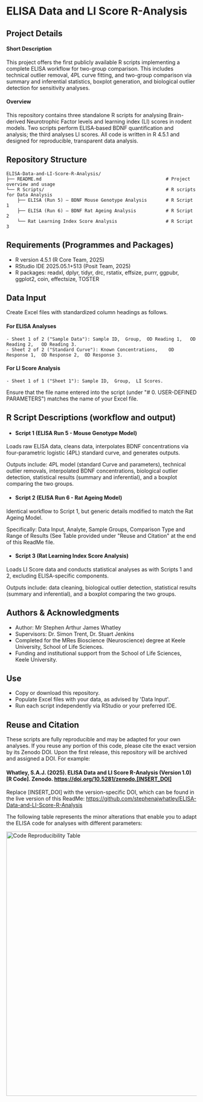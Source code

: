 # ELISA Data and LI Score R-Analysis
## Project Details
#### Short Description
This project offers the first publicly available R scripts implementing a complete ELISA workflow for two-group comparison.  This includes technical outlier removal, 4PL curve fitting, and two-group comparison via summary and inferential statistics, boxplot generation, and biological outlier detection for sensitivity analyses.
#### Overview
This repository contains three standalone R scripts for analysing Brain-derived Neurotrophic Factor levels and learning index (LI) scores in rodent models. Two scripts perform ELISA‐based BDNF quantification and analysis; the third analyses LI scores. All code is written in R 4.5.1 and designed for reproducible, transparent data analysis.

## Repository Structure
```
ELISA-Data-and-LI-Score-R-Analysis/
├── README.md                                              # Project overview and usage
└── R Scripts/                                             # R scripts for Data Analysis
    ├── ELISA (Run 5) – BDNF Mouse Genotype Analysis       # R Script 1
    ├── ELISA (Run 6) – BDNF Rat Ageing Analysis           # R Script 2
    └── Rat Learning Index Score Analysis                  # R Script 3  
```

## Requirements (Programmes and Packages)
- R version 4.5.1 (R Core Team, 2025)
- RStudio IDE 2025.05.1+513 (Posit Team, 2025)
- R packages: readxl, dplyr, tidyr, drc, rstatix, effsize, purrr, ggpubr, ggplot2, coin, effectsize, TOSTER

## Data Input
Create Excel files with standardized column headings as follows.  
  #### For ELISA Analyses
    - Sheet 1 of 2 ("Sample Data"): Sample ID,	Group,	OD Reading 1,	OD Reading 2,	OD Reading 3.
    - Sheet 2 of 2 ("Standard Curve"): Known Concentrations,	OD Response 1,	OD Response 2,	OD Response 3.
  #### For LI Score Analysis
    - Sheet 1 of 1 ("Sheet 1"): Sample ID,	Group,	LI Scores.  
  
Ensure that the file name entered into the script (under "# 0. USER-DEFINED PARAMETERS") matches the name of your Excel file.
## R Script Descriptions (workflow and output)
- #### Script 1 (ELISA Run 5 - Mouse Genotype Model)
Loads raw ELISA data, cleans data, interpolates BDNF concentrations via four-parametric logistic (4PL) standard curve, and generates outputs.  
  
Outputs include: 4PL model (standard Curve and parameters), technical outlier removals, interpolated BDNF concentrations, biological outlier detection, statistical results (summary and inferential), and a boxplot comparing the two groups.
- #### Script 2 (ELISA Run 6 - Rat Ageing Model)
Identical workflow to Script 1, but generic details modified to match the Rat Ageing Model.  
  
Specifically: Data Input, Analyte, Sample Groups, Comparison Type and Range of Results (See Table provided under "Reuse and Citation" at the end of this ReadMe file.
- #### Script 3 (Rat Learning Index Score Analysis)
Loads LI Score data and conducts statistical analyses as with Scripts 1 and 2, excluding ELISA-specific components.   
  
Outputs include: data cleaning, biological outlier detection, statistical results (summary and inferential), and a boxplot comparing the two groups.

## Authors & Acknowledgments
- Author: Mr Stephen Arthur James Whatley
- Supervisors: Dr. Simon Trent, Dr. Stuart Jenkins
- Completed for the MRes Bioscience (Neuroscience) degree at Keele University, School of Life Sciences.
- Funding and institutional support from the School of Life Sciences, Keele University.

## Use
- Copy or download this repository.
- Populate Excel files with your data, as advised by 'Data Input'.
- Run each script independently via RStudio or your preferred IDE.

## Reuse and Citation
These scripts are fully reproducible and may be adapted for your own analyses. If you reuse any portion of this code, please cite the exact version by its Zenodo DOI. Upon the first release, this repository will be archived and assigned a DOI. For example:

#### Whatley, S.A.J. (2025). ELISA Data and LI Score R-Analysis (Version 1.0) [R Code]. Zenodo. https://doi.org/10.5281/zenodo.[INSERT_DOI]

Replace [INSERT_DOI] with the version-specific DOI, which can be found in the live version of this ReadMe: https://github.com/stephenajwhatley/ELISA-Data-and-LI-Score-R-Analysis  

The following table represents the minor alterations that enable you to adapt the ELISA code for analyses with different parameters:  
  
<img width="900" height="700"  alt="Code Reproducibility Table" src="https://github.com/user-attachments/assets/5b0f54e1-063a-4df5-8e0e-efdaceaccaa6" />

